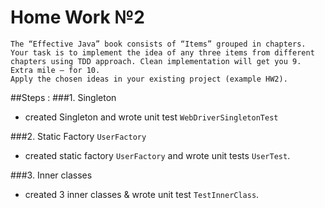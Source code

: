 # Home Work №2
    The “Effective Java” book consists of “Items” grouped in chapters. Your task is to implement the idea of any three items from different chapters using TDD approach. Clean implementation will get you 9. Extra mile – for 10.
    Apply the chosen ideas in your existing project (example HW2).
##Steps :
###1. Singleton
 - created Singleton and wrote unit test `WebDriverSingletonTest`


###2. Static Factory `UserFactory`
 - created static factory `UserFactory` and wrote unit tests `UserTest`.


###3. Inner classes
- created 3 inner classes & wrote unit test `TestInnerClass`.
